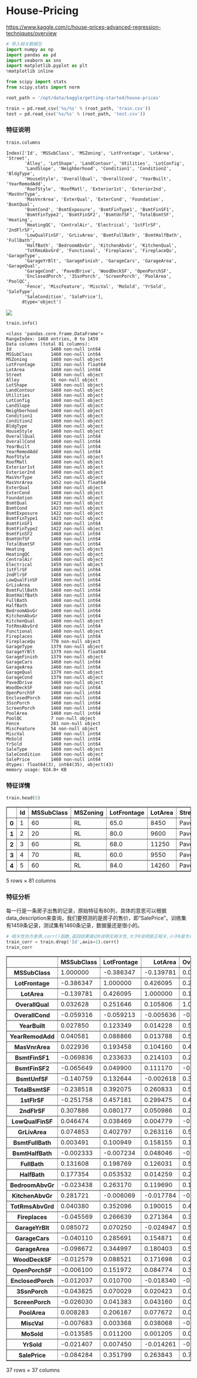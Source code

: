 # House-Pricing
https://www.kaggle.com/c/house-prices-advanced-regression-techniques/overview


```python
# 导入相关数据包
import numpy as np
import pandas as pd
import seaborn as sns
import matplotlib.pyplot as plt
%matplotlib inline

from scipy import stats
from scipy.stats import norm
```


```python
root_path = '/opt/data/kaggle/getting-started/house-prices'

train = pd.read_csv('%s/%s' % (root_path, 'train.csv'))
test = pd.read_csv('%s/%s' % (root_path, 'test.csv'))
```

### 特征说明


```python
train.columns
```




    Index(['Id', 'MSSubClass', 'MSZoning', 'LotFrontage', 'LotArea', 'Street',
           'Alley', 'LotShape', 'LandContour', 'Utilities', 'LotConfig',
           'LandSlope', 'Neighborhood', 'Condition1', 'Condition2', 'BldgType',
           'HouseStyle', 'OverallQual', 'OverallCond', 'YearBuilt', 'YearRemodAdd',
           'RoofStyle', 'RoofMatl', 'Exterior1st', 'Exterior2nd', 'MasVnrType',
           'MasVnrArea', 'ExterQual', 'ExterCond', 'Foundation', 'BsmtQual',
           'BsmtCond', 'BsmtExposure', 'BsmtFinType1', 'BsmtFinSF1',
           'BsmtFinType2', 'BsmtFinSF2', 'BsmtUnfSF', 'TotalBsmtSF', 'Heating',
           'HeatingQC', 'CentralAir', 'Electrical', '1stFlrSF', '2ndFlrSF',
           'LowQualFinSF', 'GrLivArea', 'BsmtFullBath', 'BsmtHalfBath', 'FullBath',
           'HalfBath', 'BedroomAbvGr', 'KitchenAbvGr', 'KitchenQual',
           'TotRmsAbvGrd', 'Functional', 'Fireplaces', 'FireplaceQu', 'GarageType',
           'GarageYrBlt', 'GarageFinish', 'GarageCars', 'GarageArea', 'GarageQual',
           'GarageCond', 'PavedDrive', 'WoodDeckSF', 'OpenPorchSF',
           'EnclosedPorch', '3SsnPorch', 'ScreenPorch', 'PoolArea', 'PoolQC',
           'Fence', 'MiscFeature', 'MiscVal', 'MoSold', 'YrSold', 'SaleType',
           'SaleCondition', 'SalePrice'],
          dtype='object')


![](/static/images/competitions/getting-started/house-price/房价预测-字段说明.png)


```python
train.info()
```

    <class 'pandas.core.frame.DataFrame'>
    RangeIndex: 1460 entries, 0 to 1459
    Data columns (total 81 columns):
    Id               1460 non-null int64
    MSSubClass       1460 non-null int64
    MSZoning         1460 non-null object
    LotFrontage      1201 non-null float64
    LotArea          1460 non-null int64
    Street           1460 non-null object
    Alley            91 non-null object
    LotShape         1460 non-null object
    LandContour      1460 non-null object
    Utilities        1460 non-null object
    LotConfig        1460 non-null object
    LandSlope        1460 non-null object
    Neighborhood     1460 non-null object
    Condition1       1460 non-null object
    Condition2       1460 non-null object
    BldgType         1460 non-null object
    HouseStyle       1460 non-null object
    OverallQual      1460 non-null int64
    OverallCond      1460 non-null int64
    YearBuilt        1460 non-null int64
    YearRemodAdd     1460 non-null int64
    RoofStyle        1460 non-null object
    RoofMatl         1460 non-null object
    Exterior1st      1460 non-null object
    Exterior2nd      1460 non-null object
    MasVnrType       1452 non-null object
    MasVnrArea       1452 non-null float64
    ExterQual        1460 non-null object
    ExterCond        1460 non-null object
    Foundation       1460 non-null object
    BsmtQual         1423 non-null object
    BsmtCond         1423 non-null object
    BsmtExposure     1422 non-null object
    BsmtFinType1     1423 non-null object
    BsmtFinSF1       1460 non-null int64
    BsmtFinType2     1422 non-null object
    BsmtFinSF2       1460 non-null int64
    BsmtUnfSF        1460 non-null int64
    TotalBsmtSF      1460 non-null int64
    Heating          1460 non-null object
    HeatingQC        1460 non-null object
    CentralAir       1460 non-null object
    Electrical       1459 non-null object
    1stFlrSF         1460 non-null int64
    2ndFlrSF         1460 non-null int64
    LowQualFinSF     1460 non-null int64
    GrLivArea        1460 non-null int64
    BsmtFullBath     1460 non-null int64
    BsmtHalfBath     1460 non-null int64
    FullBath         1460 non-null int64
    HalfBath         1460 non-null int64
    BedroomAbvGr     1460 non-null int64
    KitchenAbvGr     1460 non-null int64
    KitchenQual      1460 non-null object
    TotRmsAbvGrd     1460 non-null int64
    Functional       1460 non-null object
    Fireplaces       1460 non-null int64
    FireplaceQu      770 non-null object
    GarageType       1379 non-null object
    GarageYrBlt      1379 non-null float64
    GarageFinish     1379 non-null object
    GarageCars       1460 non-null int64
    GarageArea       1460 non-null int64
    GarageQual       1379 non-null object
    GarageCond       1379 non-null object
    PavedDrive       1460 non-null object
    WoodDeckSF       1460 non-null int64
    OpenPorchSF      1460 non-null int64
    EnclosedPorch    1460 non-null int64
    3SsnPorch        1460 non-null int64
    ScreenPorch      1460 non-null int64
    PoolArea         1460 non-null int64
    PoolQC           7 non-null object
    Fence            281 non-null object
    MiscFeature      54 non-null object
    MiscVal          1460 non-null int64
    MoSold           1460 non-null int64
    YrSold           1460 non-null int64
    SaleType         1460 non-null object
    SaleCondition    1460 non-null object
    SalePrice        1460 non-null int64
    dtypes: float64(3), int64(35), object(43)
    memory usage: 924.0+ KB


### 特征详情


```python
train.head(5)
```




<div>
<table border="1" class="dataframe">
  <thead>
    <tr style="text-align: right;">
      <th></th>
      <th>Id</th>
      <th>MSSubClass</th>
      <th>MSZoning</th>
      <th>LotFrontage</th>
      <th>LotArea</th>
      <th>Street</th>
      <th>Alley</th>
      <th>LotShape</th>
      <th>LandContour</th>
      <th>Utilities</th>
      <th>...</th>
      <th>PoolArea</th>
      <th>PoolQC</th>
      <th>Fence</th>
      <th>MiscFeature</th>
      <th>MiscVal</th>
      <th>MoSold</th>
      <th>YrSold</th>
      <th>SaleType</th>
      <th>SaleCondition</th>
      <th>SalePrice</th>
    </tr>
  </thead>
  <tbody>
    <tr>
      <th>0</th>
      <td>1</td>
      <td>60</td>
      <td>RL</td>
      <td>65.0</td>
      <td>8450</td>
      <td>Pave</td>
      <td>NaN</td>
      <td>Reg</td>
      <td>Lvl</td>
      <td>AllPub</td>
      <td>...</td>
      <td>0</td>
      <td>NaN</td>
      <td>NaN</td>
      <td>NaN</td>
      <td>0</td>
      <td>2</td>
      <td>2008</td>
      <td>WD</td>
      <td>Normal</td>
      <td>208500</td>
    </tr>
    <tr>
      <th>1</th>
      <td>2</td>
      <td>20</td>
      <td>RL</td>
      <td>80.0</td>
      <td>9600</td>
      <td>Pave</td>
      <td>NaN</td>
      <td>Reg</td>
      <td>Lvl</td>
      <td>AllPub</td>
      <td>...</td>
      <td>0</td>
      <td>NaN</td>
      <td>NaN</td>
      <td>NaN</td>
      <td>0</td>
      <td>5</td>
      <td>2007</td>
      <td>WD</td>
      <td>Normal</td>
      <td>181500</td>
    </tr>
    <tr>
      <th>2</th>
      <td>3</td>
      <td>60</td>
      <td>RL</td>
      <td>68.0</td>
      <td>11250</td>
      <td>Pave</td>
      <td>NaN</td>
      <td>IR1</td>
      <td>Lvl</td>
      <td>AllPub</td>
      <td>...</td>
      <td>0</td>
      <td>NaN</td>
      <td>NaN</td>
      <td>NaN</td>
      <td>0</td>
      <td>9</td>
      <td>2008</td>
      <td>WD</td>
      <td>Normal</td>
      <td>223500</td>
    </tr>
    <tr>
      <th>3</th>
      <td>4</td>
      <td>70</td>
      <td>RL</td>
      <td>60.0</td>
      <td>9550</td>
      <td>Pave</td>
      <td>NaN</td>
      <td>IR1</td>
      <td>Lvl</td>
      <td>AllPub</td>
      <td>...</td>
      <td>0</td>
      <td>NaN</td>
      <td>NaN</td>
      <td>NaN</td>
      <td>0</td>
      <td>2</td>
      <td>2006</td>
      <td>WD</td>
      <td>Abnorml</td>
      <td>140000</td>
    </tr>
    <tr>
      <th>4</th>
      <td>5</td>
      <td>60</td>
      <td>RL</td>
      <td>84.0</td>
      <td>14260</td>
      <td>Pave</td>
      <td>NaN</td>
      <td>IR1</td>
      <td>Lvl</td>
      <td>AllPub</td>
      <td>...</td>
      <td>0</td>
      <td>NaN</td>
      <td>NaN</td>
      <td>NaN</td>
      <td>0</td>
      <td>12</td>
      <td>2008</td>
      <td>WD</td>
      <td>Normal</td>
      <td>250000</td>
    </tr>
  </tbody>
</table>
<p>5 rows × 81 columns</p>
</div>



### 特征分析

每一行是一条房子出售的记录，原始特征有80列，具体的意思可以根据data_description来查询，我们要预测的是房子的售价，即“SalePrice”。训练集有1459条记录，测试集有1460条记录，数据量还是很小的。


```python
# 相关性协方差表,corr()函数,返回结果接近0说明无相关性,大于0说明是正相关,小于0是负相关.
train_corr = train.drop('Id',axis=1).corr()
train_corr
```




<div>
<table border="1" class="dataframe">
  <thead>
    <tr style="text-align: right;">
      <th></th>
      <th>MSSubClass</th>
      <th>LotFrontage</th>
      <th>LotArea</th>
      <th>OverallQual</th>
      <th>OverallCond</th>
      <th>YearBuilt</th>
      <th>YearRemodAdd</th>
      <th>MasVnrArea</th>
      <th>BsmtFinSF1</th>
      <th>BsmtFinSF2</th>
      <th>...</th>
      <th>WoodDeckSF</th>
      <th>OpenPorchSF</th>
      <th>EnclosedPorch</th>
      <th>3SsnPorch</th>
      <th>ScreenPorch</th>
      <th>PoolArea</th>
      <th>MiscVal</th>
      <th>MoSold</th>
      <th>YrSold</th>
      <th>SalePrice</th>
    </tr>
  </thead>
  <tbody>
    <tr>
      <th>MSSubClass</th>
      <td>1.000000</td>
      <td>-0.386347</td>
      <td>-0.139781</td>
      <td>0.032628</td>
      <td>-0.059316</td>
      <td>0.027850</td>
      <td>0.040581</td>
      <td>0.022936</td>
      <td>-0.069836</td>
      <td>-0.065649</td>
      <td>...</td>
      <td>-0.012579</td>
      <td>-0.006100</td>
      <td>-0.012037</td>
      <td>-0.043825</td>
      <td>-0.026030</td>
      <td>0.008283</td>
      <td>-0.007683</td>
      <td>-0.013585</td>
      <td>-0.021407</td>
      <td>-0.084284</td>
    </tr>
    <tr>
      <th>LotFrontage</th>
      <td>-0.386347</td>
      <td>1.000000</td>
      <td>0.426095</td>
      <td>0.251646</td>
      <td>-0.059213</td>
      <td>0.123349</td>
      <td>0.088866</td>
      <td>0.193458</td>
      <td>0.233633</td>
      <td>0.049900</td>
      <td>...</td>
      <td>0.088521</td>
      <td>0.151972</td>
      <td>0.010700</td>
      <td>0.070029</td>
      <td>0.041383</td>
      <td>0.206167</td>
      <td>0.003368</td>
      <td>0.011200</td>
      <td>0.007450</td>
      <td>0.351799</td>
    </tr>
    <tr>
      <th>LotArea</th>
      <td>-0.139781</td>
      <td>0.426095</td>
      <td>1.000000</td>
      <td>0.105806</td>
      <td>-0.005636</td>
      <td>0.014228</td>
      <td>0.013788</td>
      <td>0.104160</td>
      <td>0.214103</td>
      <td>0.111170</td>
      <td>...</td>
      <td>0.171698</td>
      <td>0.084774</td>
      <td>-0.018340</td>
      <td>0.020423</td>
      <td>0.043160</td>
      <td>0.077672</td>
      <td>0.038068</td>
      <td>0.001205</td>
      <td>-0.014261</td>
      <td>0.263843</td>
    </tr>
    <tr>
      <th>OverallQual</th>
      <td>0.032628</td>
      <td>0.251646</td>
      <td>0.105806</td>
      <td>1.000000</td>
      <td>-0.091932</td>
      <td>0.572323</td>
      <td>0.550684</td>
      <td>0.411876</td>
      <td>0.239666</td>
      <td>-0.059119</td>
      <td>...</td>
      <td>0.238923</td>
      <td>0.308819</td>
      <td>-0.113937</td>
      <td>0.030371</td>
      <td>0.064886</td>
      <td>0.065166</td>
      <td>-0.031406</td>
      <td>0.070815</td>
      <td>-0.027347</td>
      <td>0.790982</td>
    </tr>
    <tr>
      <th>OverallCond</th>
      <td>-0.059316</td>
      <td>-0.059213</td>
      <td>-0.005636</td>
      <td>-0.091932</td>
      <td>1.000000</td>
      <td>-0.375983</td>
      <td>0.073741</td>
      <td>-0.128101</td>
      <td>-0.046231</td>
      <td>0.040229</td>
      <td>...</td>
      <td>-0.003334</td>
      <td>-0.032589</td>
      <td>0.070356</td>
      <td>0.025504</td>
      <td>0.054811</td>
      <td>-0.001985</td>
      <td>0.068777</td>
      <td>-0.003511</td>
      <td>0.043950</td>
      <td>-0.077856</td>
    </tr>
    <tr>
      <th>YearBuilt</th>
      <td>0.027850</td>
      <td>0.123349</td>
      <td>0.014228</td>
      <td>0.572323</td>
      <td>-0.375983</td>
      <td>1.000000</td>
      <td>0.592855</td>
      <td>0.315707</td>
      <td>0.249503</td>
      <td>-0.049107</td>
      <td>...</td>
      <td>0.224880</td>
      <td>0.188686</td>
      <td>-0.387268</td>
      <td>0.031355</td>
      <td>-0.050364</td>
      <td>0.004950</td>
      <td>-0.034383</td>
      <td>0.012398</td>
      <td>-0.013618</td>
      <td>0.522897</td>
    </tr>
    <tr>
      <th>YearRemodAdd</th>
      <td>0.040581</td>
      <td>0.088866</td>
      <td>0.013788</td>
      <td>0.550684</td>
      <td>0.073741</td>
      <td>0.592855</td>
      <td>1.000000</td>
      <td>0.179618</td>
      <td>0.128451</td>
      <td>-0.067759</td>
      <td>...</td>
      <td>0.205726</td>
      <td>0.226298</td>
      <td>-0.193919</td>
      <td>0.045286</td>
      <td>-0.038740</td>
      <td>0.005829</td>
      <td>-0.010286</td>
      <td>0.021490</td>
      <td>0.035743</td>
      <td>0.507101</td>
    </tr>
    <tr>
      <th>MasVnrArea</th>
      <td>0.022936</td>
      <td>0.193458</td>
      <td>0.104160</td>
      <td>0.411876</td>
      <td>-0.128101</td>
      <td>0.315707</td>
      <td>0.179618</td>
      <td>1.000000</td>
      <td>0.264736</td>
      <td>-0.072319</td>
      <td>...</td>
      <td>0.159718</td>
      <td>0.125703</td>
      <td>-0.110204</td>
      <td>0.018796</td>
      <td>0.061466</td>
      <td>0.011723</td>
      <td>-0.029815</td>
      <td>-0.005965</td>
      <td>-0.008201</td>
      <td>0.477493</td>
    </tr>
    <tr>
      <th>BsmtFinSF1</th>
      <td>-0.069836</td>
      <td>0.233633</td>
      <td>0.214103</td>
      <td>0.239666</td>
      <td>-0.046231</td>
      <td>0.249503</td>
      <td>0.128451</td>
      <td>0.264736</td>
      <td>1.000000</td>
      <td>-0.050117</td>
      <td>...</td>
      <td>0.204306</td>
      <td>0.111761</td>
      <td>-0.102303</td>
      <td>0.026451</td>
      <td>0.062021</td>
      <td>0.140491</td>
      <td>0.003571</td>
      <td>-0.015727</td>
      <td>0.014359</td>
      <td>0.386420</td>
    </tr>
    <tr>
      <th>BsmtFinSF2</th>
      <td>-0.065649</td>
      <td>0.049900</td>
      <td>0.111170</td>
      <td>-0.059119</td>
      <td>0.040229</td>
      <td>-0.049107</td>
      <td>-0.067759</td>
      <td>-0.072319</td>
      <td>-0.050117</td>
      <td>1.000000</td>
      <td>...</td>
      <td>0.067898</td>
      <td>0.003093</td>
      <td>0.036543</td>
      <td>-0.029993</td>
      <td>0.088871</td>
      <td>0.041709</td>
      <td>0.004940</td>
      <td>-0.015211</td>
      <td>0.031706</td>
      <td>-0.011378</td>
    </tr>
    <tr>
      <th>BsmtUnfSF</th>
      <td>-0.140759</td>
      <td>0.132644</td>
      <td>-0.002618</td>
      <td>0.308159</td>
      <td>-0.136841</td>
      <td>0.149040</td>
      <td>0.181133</td>
      <td>0.114442</td>
      <td>-0.495251</td>
      <td>-0.209294</td>
      <td>...</td>
      <td>-0.005316</td>
      <td>0.129005</td>
      <td>-0.002538</td>
      <td>0.020764</td>
      <td>-0.012579</td>
      <td>-0.035092</td>
      <td>-0.023837</td>
      <td>0.034888</td>
      <td>-0.041258</td>
      <td>0.214479</td>
    </tr>
    <tr>
      <th>TotalBsmtSF</th>
      <td>-0.238518</td>
      <td>0.392075</td>
      <td>0.260833</td>
      <td>0.537808</td>
      <td>-0.171098</td>
      <td>0.391452</td>
      <td>0.291066</td>
      <td>0.363936</td>
      <td>0.522396</td>
      <td>0.104810</td>
      <td>...</td>
      <td>0.232019</td>
      <td>0.247264</td>
      <td>-0.095478</td>
      <td>0.037384</td>
      <td>0.084489</td>
      <td>0.126053</td>
      <td>-0.018479</td>
      <td>0.013196</td>
      <td>-0.014969</td>
      <td>0.613581</td>
    </tr>
    <tr>
      <th>1stFlrSF</th>
      <td>-0.251758</td>
      <td>0.457181</td>
      <td>0.299475</td>
      <td>0.476224</td>
      <td>-0.144203</td>
      <td>0.281986</td>
      <td>0.240379</td>
      <td>0.344501</td>
      <td>0.445863</td>
      <td>0.097117</td>
      <td>...</td>
      <td>0.235459</td>
      <td>0.211671</td>
      <td>-0.065292</td>
      <td>0.056104</td>
      <td>0.088758</td>
      <td>0.131525</td>
      <td>-0.021096</td>
      <td>0.031372</td>
      <td>-0.013604</td>
      <td>0.605852</td>
    </tr>
    <tr>
      <th>2ndFlrSF</th>
      <td>0.307886</td>
      <td>0.080177</td>
      <td>0.050986</td>
      <td>0.295493</td>
      <td>0.028942</td>
      <td>0.010308</td>
      <td>0.140024</td>
      <td>0.174561</td>
      <td>-0.137079</td>
      <td>-0.099260</td>
      <td>...</td>
      <td>0.092165</td>
      <td>0.208026</td>
      <td>0.061989</td>
      <td>-0.024358</td>
      <td>0.040606</td>
      <td>0.081487</td>
      <td>0.016197</td>
      <td>0.035164</td>
      <td>-0.028700</td>
      <td>0.319334</td>
    </tr>
    <tr>
      <th>LowQualFinSF</th>
      <td>0.046474</td>
      <td>0.038469</td>
      <td>0.004779</td>
      <td>-0.030429</td>
      <td>0.025494</td>
      <td>-0.183784</td>
      <td>-0.062419</td>
      <td>-0.069071</td>
      <td>-0.064503</td>
      <td>0.014807</td>
      <td>...</td>
      <td>-0.025444</td>
      <td>0.018251</td>
      <td>0.061081</td>
      <td>-0.004296</td>
      <td>0.026799</td>
      <td>0.062157</td>
      <td>-0.003793</td>
      <td>-0.022174</td>
      <td>-0.028921</td>
      <td>-0.025606</td>
    </tr>
    <tr>
      <th>GrLivArea</th>
      <td>0.074853</td>
      <td>0.402797</td>
      <td>0.263116</td>
      <td>0.593007</td>
      <td>-0.079686</td>
      <td>0.199010</td>
      <td>0.287389</td>
      <td>0.390857</td>
      <td>0.208171</td>
      <td>-0.009640</td>
      <td>...</td>
      <td>0.247433</td>
      <td>0.330224</td>
      <td>0.009113</td>
      <td>0.020643</td>
      <td>0.101510</td>
      <td>0.170205</td>
      <td>-0.002416</td>
      <td>0.050240</td>
      <td>-0.036526</td>
      <td>0.708624</td>
    </tr>
    <tr>
      <th>BsmtFullBath</th>
      <td>0.003491</td>
      <td>0.100949</td>
      <td>0.158155</td>
      <td>0.111098</td>
      <td>-0.054942</td>
      <td>0.187599</td>
      <td>0.119470</td>
      <td>0.085310</td>
      <td>0.649212</td>
      <td>0.158678</td>
      <td>...</td>
      <td>0.175315</td>
      <td>0.067341</td>
      <td>-0.049911</td>
      <td>-0.000106</td>
      <td>0.023148</td>
      <td>0.067616</td>
      <td>-0.023047</td>
      <td>-0.025361</td>
      <td>0.067049</td>
      <td>0.227122</td>
    </tr>
    <tr>
      <th>BsmtHalfBath</th>
      <td>-0.002333</td>
      <td>-0.007234</td>
      <td>0.048046</td>
      <td>-0.040150</td>
      <td>0.117821</td>
      <td>-0.038162</td>
      <td>-0.012337</td>
      <td>0.026673</td>
      <td>0.067418</td>
      <td>0.070948</td>
      <td>...</td>
      <td>0.040161</td>
      <td>-0.025324</td>
      <td>-0.008555</td>
      <td>0.035114</td>
      <td>0.032121</td>
      <td>0.020025</td>
      <td>-0.007367</td>
      <td>0.032873</td>
      <td>-0.046524</td>
      <td>-0.016844</td>
    </tr>
    <tr>
      <th>FullBath</th>
      <td>0.131608</td>
      <td>0.198769</td>
      <td>0.126031</td>
      <td>0.550600</td>
      <td>-0.194149</td>
      <td>0.468271</td>
      <td>0.439046</td>
      <td>0.276833</td>
      <td>0.058543</td>
      <td>-0.076444</td>
      <td>...</td>
      <td>0.187703</td>
      <td>0.259977</td>
      <td>-0.115093</td>
      <td>0.035353</td>
      <td>-0.008106</td>
      <td>0.049604</td>
      <td>-0.014290</td>
      <td>0.055872</td>
      <td>-0.019669</td>
      <td>0.560664</td>
    </tr>
    <tr>
      <th>HalfBath</th>
      <td>0.177354</td>
      <td>0.053532</td>
      <td>0.014259</td>
      <td>0.273458</td>
      <td>-0.060769</td>
      <td>0.242656</td>
      <td>0.183331</td>
      <td>0.201444</td>
      <td>0.004262</td>
      <td>-0.032148</td>
      <td>...</td>
      <td>0.108080</td>
      <td>0.199740</td>
      <td>-0.095317</td>
      <td>-0.004972</td>
      <td>0.072426</td>
      <td>0.022381</td>
      <td>0.001290</td>
      <td>-0.009050</td>
      <td>-0.010269</td>
      <td>0.284108</td>
    </tr>
    <tr>
      <th>BedroomAbvGr</th>
      <td>-0.023438</td>
      <td>0.263170</td>
      <td>0.119690</td>
      <td>0.101676</td>
      <td>0.012980</td>
      <td>-0.070651</td>
      <td>-0.040581</td>
      <td>0.102821</td>
      <td>-0.107355</td>
      <td>-0.015728</td>
      <td>...</td>
      <td>0.046854</td>
      <td>0.093810</td>
      <td>0.041570</td>
      <td>-0.024478</td>
      <td>0.044300</td>
      <td>0.070703</td>
      <td>0.007767</td>
      <td>0.046544</td>
      <td>-0.036014</td>
      <td>0.168213</td>
    </tr>
    <tr>
      <th>KitchenAbvGr</th>
      <td>0.281721</td>
      <td>-0.006069</td>
      <td>-0.017784</td>
      <td>-0.183882</td>
      <td>-0.087001</td>
      <td>-0.174800</td>
      <td>-0.149598</td>
      <td>-0.037610</td>
      <td>-0.081007</td>
      <td>-0.040751</td>
      <td>...</td>
      <td>-0.090130</td>
      <td>-0.070091</td>
      <td>0.037312</td>
      <td>-0.024600</td>
      <td>-0.051613</td>
      <td>-0.014525</td>
      <td>0.062341</td>
      <td>0.026589</td>
      <td>0.031687</td>
      <td>-0.135907</td>
    </tr>
    <tr>
      <th>TotRmsAbvGrd</th>
      <td>0.040380</td>
      <td>0.352096</td>
      <td>0.190015</td>
      <td>0.427452</td>
      <td>-0.057583</td>
      <td>0.095589</td>
      <td>0.191740</td>
      <td>0.280682</td>
      <td>0.044316</td>
      <td>-0.035227</td>
      <td>...</td>
      <td>0.165984</td>
      <td>0.234192</td>
      <td>0.004151</td>
      <td>-0.006683</td>
      <td>0.059383</td>
      <td>0.083757</td>
      <td>0.024763</td>
      <td>0.036907</td>
      <td>-0.034516</td>
      <td>0.533723</td>
    </tr>
    <tr>
      <th>Fireplaces</th>
      <td>-0.045569</td>
      <td>0.266639</td>
      <td>0.271364</td>
      <td>0.396765</td>
      <td>-0.023820</td>
      <td>0.147716</td>
      <td>0.112581</td>
      <td>0.249070</td>
      <td>0.260011</td>
      <td>0.046921</td>
      <td>...</td>
      <td>0.200019</td>
      <td>0.169405</td>
      <td>-0.024822</td>
      <td>0.011257</td>
      <td>0.184530</td>
      <td>0.095074</td>
      <td>0.001409</td>
      <td>0.046357</td>
      <td>-0.024096</td>
      <td>0.466929</td>
    </tr>
    <tr>
      <th>GarageYrBlt</th>
      <td>0.085072</td>
      <td>0.070250</td>
      <td>-0.024947</td>
      <td>0.547766</td>
      <td>-0.324297</td>
      <td>0.825667</td>
      <td>0.642277</td>
      <td>0.252691</td>
      <td>0.153484</td>
      <td>-0.088011</td>
      <td>...</td>
      <td>0.224577</td>
      <td>0.228425</td>
      <td>-0.297003</td>
      <td>0.023544</td>
      <td>-0.075418</td>
      <td>-0.014501</td>
      <td>-0.032417</td>
      <td>0.005337</td>
      <td>-0.001014</td>
      <td>0.486362</td>
    </tr>
    <tr>
      <th>GarageCars</th>
      <td>-0.040110</td>
      <td>0.285691</td>
      <td>0.154871</td>
      <td>0.600671</td>
      <td>-0.185758</td>
      <td>0.537850</td>
      <td>0.420622</td>
      <td>0.364204</td>
      <td>0.224054</td>
      <td>-0.038264</td>
      <td>...</td>
      <td>0.226342</td>
      <td>0.213569</td>
      <td>-0.151434</td>
      <td>0.035765</td>
      <td>0.050494</td>
      <td>0.020934</td>
      <td>-0.043080</td>
      <td>0.040522</td>
      <td>-0.039117</td>
      <td>0.640409</td>
    </tr>
    <tr>
      <th>GarageArea</th>
      <td>-0.098672</td>
      <td>0.344997</td>
      <td>0.180403</td>
      <td>0.562022</td>
      <td>-0.151521</td>
      <td>0.478954</td>
      <td>0.371600</td>
      <td>0.373066</td>
      <td>0.296970</td>
      <td>-0.018227</td>
      <td>...</td>
      <td>0.224666</td>
      <td>0.241435</td>
      <td>-0.121777</td>
      <td>0.035087</td>
      <td>0.051412</td>
      <td>0.061047</td>
      <td>-0.027400</td>
      <td>0.027974</td>
      <td>-0.027378</td>
      <td>0.623431</td>
    </tr>
    <tr>
      <th>WoodDeckSF</th>
      <td>-0.012579</td>
      <td>0.088521</td>
      <td>0.171698</td>
      <td>0.238923</td>
      <td>-0.003334</td>
      <td>0.224880</td>
      <td>0.205726</td>
      <td>0.159718</td>
      <td>0.204306</td>
      <td>0.067898</td>
      <td>...</td>
      <td>1.000000</td>
      <td>0.058661</td>
      <td>-0.125989</td>
      <td>-0.032771</td>
      <td>-0.074181</td>
      <td>0.073378</td>
      <td>-0.009551</td>
      <td>0.021011</td>
      <td>0.022270</td>
      <td>0.324413</td>
    </tr>
    <tr>
      <th>OpenPorchSF</th>
      <td>-0.006100</td>
      <td>0.151972</td>
      <td>0.084774</td>
      <td>0.308819</td>
      <td>-0.032589</td>
      <td>0.188686</td>
      <td>0.226298</td>
      <td>0.125703</td>
      <td>0.111761</td>
      <td>0.003093</td>
      <td>...</td>
      <td>0.058661</td>
      <td>1.000000</td>
      <td>-0.093079</td>
      <td>-0.005842</td>
      <td>0.074304</td>
      <td>0.060762</td>
      <td>-0.018584</td>
      <td>0.071255</td>
      <td>-0.057619</td>
      <td>0.315856</td>
    </tr>
    <tr>
      <th>EnclosedPorch</th>
      <td>-0.012037</td>
      <td>0.010700</td>
      <td>-0.018340</td>
      <td>-0.113937</td>
      <td>0.070356</td>
      <td>-0.387268</td>
      <td>-0.193919</td>
      <td>-0.110204</td>
      <td>-0.102303</td>
      <td>0.036543</td>
      <td>...</td>
      <td>-0.125989</td>
      <td>-0.093079</td>
      <td>1.000000</td>
      <td>-0.037305</td>
      <td>-0.082864</td>
      <td>0.054203</td>
      <td>0.018361</td>
      <td>-0.028887</td>
      <td>-0.009916</td>
      <td>-0.128578</td>
    </tr>
    <tr>
      <th>3SsnPorch</th>
      <td>-0.043825</td>
      <td>0.070029</td>
      <td>0.020423</td>
      <td>0.030371</td>
      <td>0.025504</td>
      <td>0.031355</td>
      <td>0.045286</td>
      <td>0.018796</td>
      <td>0.026451</td>
      <td>-0.029993</td>
      <td>...</td>
      <td>-0.032771</td>
      <td>-0.005842</td>
      <td>-0.037305</td>
      <td>1.000000</td>
      <td>-0.031436</td>
      <td>-0.007992</td>
      <td>0.000354</td>
      <td>0.029474</td>
      <td>0.018645</td>
      <td>0.044584</td>
    </tr>
    <tr>
      <th>ScreenPorch</th>
      <td>-0.026030</td>
      <td>0.041383</td>
      <td>0.043160</td>
      <td>0.064886</td>
      <td>0.054811</td>
      <td>-0.050364</td>
      <td>-0.038740</td>
      <td>0.061466</td>
      <td>0.062021</td>
      <td>0.088871</td>
      <td>...</td>
      <td>-0.074181</td>
      <td>0.074304</td>
      <td>-0.082864</td>
      <td>-0.031436</td>
      <td>1.000000</td>
      <td>0.051307</td>
      <td>0.031946</td>
      <td>0.023217</td>
      <td>0.010694</td>
      <td>0.111447</td>
    </tr>
    <tr>
      <th>PoolArea</th>
      <td>0.008283</td>
      <td>0.206167</td>
      <td>0.077672</td>
      <td>0.065166</td>
      <td>-0.001985</td>
      <td>0.004950</td>
      <td>0.005829</td>
      <td>0.011723</td>
      <td>0.140491</td>
      <td>0.041709</td>
      <td>...</td>
      <td>0.073378</td>
      <td>0.060762</td>
      <td>0.054203</td>
      <td>-0.007992</td>
      <td>0.051307</td>
      <td>1.000000</td>
      <td>0.029669</td>
      <td>-0.033737</td>
      <td>-0.059689</td>
      <td>0.092404</td>
    </tr>
    <tr>
      <th>MiscVal</th>
      <td>-0.007683</td>
      <td>0.003368</td>
      <td>0.038068</td>
      <td>-0.031406</td>
      <td>0.068777</td>
      <td>-0.034383</td>
      <td>-0.010286</td>
      <td>-0.029815</td>
      <td>0.003571</td>
      <td>0.004940</td>
      <td>...</td>
      <td>-0.009551</td>
      <td>-0.018584</td>
      <td>0.018361</td>
      <td>0.000354</td>
      <td>0.031946</td>
      <td>0.029669</td>
      <td>1.000000</td>
      <td>-0.006495</td>
      <td>0.004906</td>
      <td>-0.021190</td>
    </tr>
    <tr>
      <th>MoSold</th>
      <td>-0.013585</td>
      <td>0.011200</td>
      <td>0.001205</td>
      <td>0.070815</td>
      <td>-0.003511</td>
      <td>0.012398</td>
      <td>0.021490</td>
      <td>-0.005965</td>
      <td>-0.015727</td>
      <td>-0.015211</td>
      <td>...</td>
      <td>0.021011</td>
      <td>0.071255</td>
      <td>-0.028887</td>
      <td>0.029474</td>
      <td>0.023217</td>
      <td>-0.033737</td>
      <td>-0.006495</td>
      <td>1.000000</td>
      <td>-0.145721</td>
      <td>0.046432</td>
    </tr>
    <tr>
      <th>YrSold</th>
      <td>-0.021407</td>
      <td>0.007450</td>
      <td>-0.014261</td>
      <td>-0.027347</td>
      <td>0.043950</td>
      <td>-0.013618</td>
      <td>0.035743</td>
      <td>-0.008201</td>
      <td>0.014359</td>
      <td>0.031706</td>
      <td>...</td>
      <td>0.022270</td>
      <td>-0.057619</td>
      <td>-0.009916</td>
      <td>0.018645</td>
      <td>0.010694</td>
      <td>-0.059689</td>
      <td>0.004906</td>
      <td>-0.145721</td>
      <td>1.000000</td>
      <td>-0.028923</td>
    </tr>
    <tr>
      <th>SalePrice</th>
      <td>-0.084284</td>
      <td>0.351799</td>
      <td>0.263843</td>
      <td>0.790982</td>
      <td>-0.077856</td>
      <td>0.522897</td>
      <td>0.507101</td>
      <td>0.477493</td>
      <td>0.386420</td>
      <td>-0.011378</td>
      <td>...</td>
      <td>0.324413</td>
      <td>0.315856</td>
      <td>-0.128578</td>
      <td>0.044584</td>
      <td>0.111447</td>
      <td>0.092404</td>
      <td>-0.021190</td>
      <td>0.046432</td>
      <td>-0.028923</td>
      <td>1.000000</td>
    </tr>
  </tbody>
</table>
<p>37 rows × 37 columns</p>
</div>
